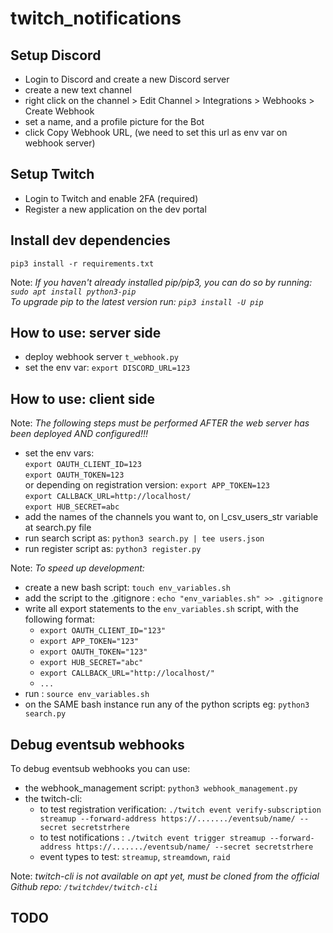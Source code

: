 # twitch_notifications  

## Setup Discord   
- Login to Discord and create a new Discord server   
- create a new text channel   
- right click on the channel > Edit Channel > Integrations > Webhooks > Create Webhook   
- set a name, and a profile picture for the Bot   
- click Copy Webhook URL, (we need to set this url as env var on webhook server)    
   
## Setup Twitch    
- Login to Twitch and enable 2FA (required)   
- Register a new application on the dev portal   
   
## Install dev dependencies   
`pip3 install -r requirements.txt`   
   
Note: *If you haven't already installed pip/pip3, you can do so by running: `sudo apt install python3-pip`   
 To upgrade pip to the latest version run: `pip3 install -U pip`*   
   
##  How to use: server side  
- deploy webhook server `t_webhook.py`  
- set the env var: `export DISCORD_URL=123`  

## How to use: client side  
Note: *The following steps must be performed AFTER the web server has been deployed AND configured!!!*   
- set the env vars:  
`export OAUTH_CLIENT_ID=123`  
`export OAUTH_TOKEN=123`  
  or depending on registration version: `export APP_TOKEN=123`  
`export CALLBACK_URL=http://localhost/`   
`export HUB_SECRET=abc`  
- add the names of the channels you want to, on l_csv_users_str variable at search.py file  
- run search script as: `python3 search.py | tee users.json`  
- run register script as: `python3 register.py`  
   
Note: *To speed up development:*  
- create a new bash script: `touch env_variables.sh`   
- add the script to the .gitignore : `echo "env_variables.sh" >> .gitignore`   
- write all export statements to the `env_variables.sh` script, with the following format:   
    - `export OAUTH_CLIENT_ID="123"`   
    - `export APP_TOKEN="123"`   
    - `export OAUTH_TOKEN="123"`        
    - `export HUB_SECRET="abc"`    
    - `export CALLBACK_URL="http://localhost/"`   
    - `...`   
- run : `source env_variables.sh`   
- on the SAME bash instance run any of the python scripts eg: `python3 search.py`
     
## Debug eventsub webhooks   
To debug eventsub webhooks you can use:   
- the webhook_management script: `python3 webhook_management.py`   
- the twitch-cli:   
  - to test registration verification: `./twitch event verify-subscription streamup --forward-address https://......./eventsub/name/ --secret secretstrhere`   
  - to test notifications : `./twitch event trigger streamup --forward-address https://......./eventsub/name/ --secret secretstrhere`   
  - event types to test: `streamup`, `streamdown`, `raid`
   
Note: *twitch-cli is not available on apt yet, must be cloned from the official Github repo: `/twitchdev/twitch-cli`*   
    
## TODO   
   